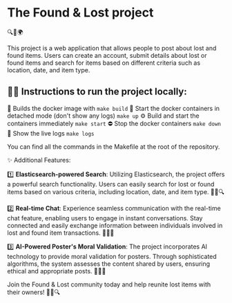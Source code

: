 # The Found & Lost project
🔍🔑🌍

This project is a web application that allows people to post about lost and found items. Users can create an account, submit details about lost or found items and search for items based on different criteria such as location, date, and item type.

## 🏃‍♀️ Instructions to run the project locally:

🐳 Builds the docker image with `make build`
🚀 Start the docker containers in detached mode (don't show any logs) `make up`
⚙️ Build and start the containers immediately `make start`
⛔️ Stop the docker containers `make down`
📜 Show the live logs `make logs`

You can find all the commands in the Makefile at the root of the repository.

✨ Additional Features:

1️⃣ **Elasticsearch-powered Search**: Utilizing Elasticsearch, the project offers a powerful search functionality. Users can easily search for lost or found items based on various criteria, including location, date, and item type. 🧭📅🔍

2️⃣ **Real-time Chat**: Experience seamless communication with the real-time chat feature, enabling users to engage in instant conversations. Stay connected and easily exchange information between individuals involved in lost and found item transactions. 💬📲🌐

3️⃣ **AI-Powered Poster's Moral Validation**: The project incorporates AI technology to provide moral validation for posters. Through sophisticated algorithms, the system assesses the content shared by users, ensuring ethical and appropriate posts. 🧠✅📣

Join the Found & Lost community today and help reunite lost items with their owners! 🌟👥🔍

